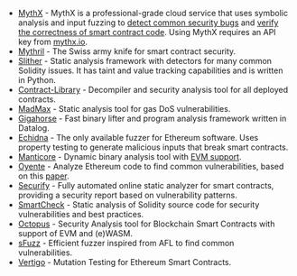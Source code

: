 - [MythX](https://mythx.io) - MythX is a professional-grade cloud service that uses symbolic
  analysis and input fuzzing to
  [detect common security bugs](https://medium.com/consensys-diligence/detecting-the-top-4-critical-smart-contract-vulnerabilities-with-mythx-9c568d7db7a6)
  and
  [verify the correctness of smart contract code](https://medium.com/coinmonks/advanced-smart-contract-security-verification-in-remix-9630b43695e5).
  Using MythX requires an API key from [mythx.io](https://mythx.io).
- [Mythril](https://github.com/ConsenSys/mythril) - The Swiss army knife for smart contract
  security.
- [Slither](https://github.com/trailofbits/slither) - Static analysis framework with detectors for
  many common Solidity issues. It has taint and value tracking capabilities and is written in
  Python.
- [Contract-Library](https://contract-library.com) - Decompiler and security analysis tool for all
  deployed contracts.
- [MadMax](https://github.com/nevillegrech/MadMax) - Static analysis tool for gas DoS
  vulnerabilities.
- [Gigahorse](https://github.com/nevillegrech/gigahorse-toolchain) - Fast binary lifter and program
  analysis framework written in Datalog.
- [Echidna](https://github.com/trailofbits/echidna) - The only available fuzzer for Ethereum
  software. Uses property testing to generate malicious inputs that break smart contracts.
- [Manticore](https://github.com/trailofbits/manticore) - Dynamic binary analysis tool with
  [EVM support](https://asciinema.org/a/haJU2cl0R0Q3jB9wd733LVosL).
- [Oyente](https://github.com/melonproject/oyente) - Analyze Ethereum code to find common
  vulnerabilities, based on this [paper](http://www.comp.nus.edu.sg/~loiluu/papers/oyente.pdf).
- [Securify](https://github.com/eth-sri/securify2) - Fully automated online static analyzer for
  smart contracts, providing a security report based on vulnerability patterns.
- [SmartCheck](https://tool.smartdec.net) - Static analysis of Solidity source code for security
  vulnerabilities and best practices.
- [Octopus](https://github.com/pventuzelo/octopus) - Security Analysis tool for Blockchain Smart
  Contracts with support of EVM and (e)WASM.
- [sFuzz](https://sfuzz.github.io/) - Efficient fuzzer inspired from AFL to find common
  vulnerabilities.
- [Vertigo](https://github.com/JoranHonig/vertigo) - Mutation Testing for Ethereum Smart Contracts.

